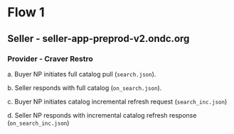 # Flow 1
## Seller - seller-app-preprod-v2.ondc.org
### Provider - Craver Restro

a. Buyer NP initiates full catalog pull (`search.json`).

b. Seller responds with full catalog (`on_search.json`).

c. Buyer NP initiates catalog incremental refresh request (`search_inc.json`)

d. Seller NP responds with incremental catalog refresh response (`on_search_inc.json`)
